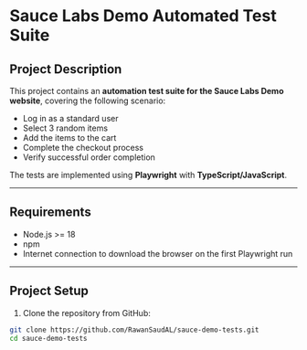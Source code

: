 # Sauce Labs Demo Automated Test Suite

## Project Description
This project contains an **automation test suite for the Sauce Labs Demo website**, covering the following scenario:

- Log in as a standard user
- Select 3 random items
- Add the items to the cart
- Complete the checkout process
- Verify successful order completion

The tests are implemented using **Playwright** with **TypeScript/JavaScript**.

---

## Requirements
- Node.js >= 18
- npm
- Internet connection to download the browser on the first Playwright run

---

## Project Setup
1. Clone the repository from GitHub:
```bash
git clone https://github.com/RawanSaudAL/sauce-demo-tests.git
cd sauce-demo-tests
